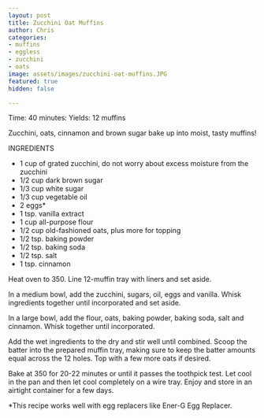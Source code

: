 ```yaml
---
layout: post
title: Zucchini Oat Muffins
author: Chris
categories:
- muffins
- eggless
- zucchini
- oats
image: assets/images/zucchini-oat-muffins.JPG
featured: true
hidden: false

---
```

Time: 40 minutes: Yields: 12 muffins

Zucchini, oats, cinnamon and brown sugar bake up into moist, tasty muffins!

INGREDIENTS

* 1 cup of grated zucchini, do not worry about excess moisture from the zucchini
* 1/2 cup dark brown sugar
* 1/3 cup white sugar
* 1/3 cup vegetable oil
* 2 eggs*
* 1 tsp. vanilla extract
* 1 cup all-purpose flour
* 1/2 cup old-fashioned oats, plus more for topping
* 1/2 tsp. baking powder
* 1/2 tsp. baking soda
* 1/2 tsp. salt
* 1 tsp. cinnamon

Heat oven to 350. Line 12-muffin tray with liners and set aside.

In a medium bowl, add the zucchini, sugars, oil, eggs and vanilla. Whisk ingredients together until incorporated and set aside.

In a large bowl, add the flour, oats, baking powder, baking soda, salt and cinnamon. Whisk together until incorporated.

Add the wet ingredients to the dry and stir well until combined. Scoop the batter into the prepared muffin tray, making sure to keep the batter amounts equal across the 12 holes. Top with a few more oats if desired.

Bake at 350 for 20-22 minutes or until it passes the toothpick test. Let cool in the pan and then let cool completely on a wire tray. Enjoy and store in an airtight container for a few days.

\*This recipe works well with egg replacers like Ener-G Egg Replacer.